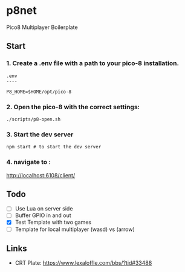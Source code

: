# p8net 
Pico8 Multiplayer Boilerplate

## Start

### 1. Create a .env file with a path to your pico-8 installation.

```
.env
----

P8_HOME=$HOME/opt/pico-8

```

### 2. Open the pico-8 with the correct settings:
```
./scripts/p8-open.sh
```

### 3. Start the dev server
```
npm start # to start the dev server
```

### 4. navigate to :
[http://localhost:6108/client/](http://localhost:6108/client/)

## Todo
 - [ ] Use Lua on server side
 - [ ] Buffer GPIO in and out
 - [x] Test Template with two games
 - [ ] Template for local multiplayer (wasd) vs (arrow)

## Links
 * CRT Plate: https://www.lexaloffle.com/bbs/?tid#33488
